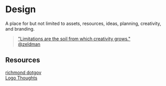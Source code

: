 # Design  

A place for but not limited to assets, resources, ideas, planning, creativity, and branding.  


> ["Limitations are the soil from which creativity grows."  
> @zeldman](https://alistapart.com/article/5k)   
 

## Resources  
[richmond dotgov](https://github.com/rvacivtech/design/blob/master/richmondgov.md)  
[Logo Thoughts](https://github.com/rvacivtech/design/blob/master/logo-thoughts.md)  
